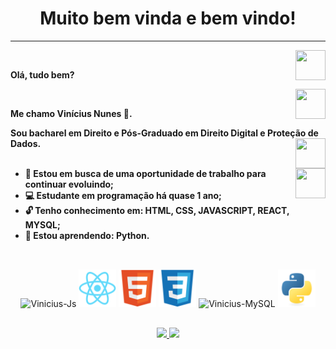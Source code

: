 <h1 align="center"> Muito bem vinda e bem vindo! </h1>
<hr/>
<a href="https://github.com/viniciusnuneslopes" target="_blank">
  <img align="right" src="https://cdn.iconscout.com/icon/free/png-256/github-108-438008.png" width="48px" height="48px">
</a><br/>
<p align="left" > 
  <b>Olá, tudo bem?</b>
</p>
<a href="https://www.instagram.com/viniciusnuneslopes/" target="_blank">
  <img align="right" src="https://img.icons8.com/ios-filled/50/000000/instagram-new--v1.png" width="48px" height="48px">
</a><br/>
<p align="left" >
<b> Me chamo Vinícius Nunes 👋.</b>
</p>
<p align="left" >
<b>Sou bacharel em Direito e Pós-Graduado em Direito Digital e Proteção de Dados. <a href="mailto:cont.vinicius@hotmail.com" alt="Outlook">
  <img align="right" src="https://img.icons8.com/fluency-systems-filled/48/000000/ms-outlook.png" width="48px" height="48px">
</a><br/></br> 
</p>
<a href="https://www.linkedin.com/in/viniciusnuneslopes" target="_blank">
  <img align="right" src="https://img.icons8.com/ios-filled/50/000000/linkedin.png" width="48px" height="48px">
</a>

- 🚀 Estou em busca de uma oportunidade de trabalho para continuar evoluindo;
- 💻 Estudante em programação há quase 1 ano;
- 🔓 Tenho conhecimento em: HTML, CSS, JAVASCRIPT, REACT, MYSQL;
- 🔐 Estou aprendendo: Python.</b>

##

<div align="center" style="display: inline_block"><br>
  <img alt="Vinicius-Js" height="60" width="60" src="https://cdn.jsdelivr.net/gh/devicons/devicon/icons/javascript/javascript-original.svg">
  <img alt="Vinicius-React" height="60" width="60" src="https://raw.githubusercontent.com/devicons/devicon/master/icons/react/react-original.svg">
  <img alt="Vinicius-HTML" height="60" width="60" src="https://raw.githubusercontent.com/devicons/devicon/master/icons/html5/html5-original.svg">
  <img alt="Vinicius-CSS" height="60" width="60" src="https://raw.githubusercontent.com/devicons/devicon/master/icons/css3/css3-original.svg">
  <img alt="Vinicius-MySQL" height="60" width="60" src="https://cdn.jsdelivr.net/gh/devicons/devicon/icons/mysql/mysql-original-wordmark.svg" />
  <img alt="Vinicius-Python" height="60" width="60" src="https://raw.githubusercontent.com/devicons/devicon/master/icons/python/python-original.svg">
  </div>

##

<div align="center">
  <a href="https://github.com/viniciusnuneslopes">
  <img height="180em" src="https://github-readme-stats.vercel.app/api?username=viniciusnuneslopes&show_icons=true&theme=dark&include_all_commits=true&count_private=true"/>
  <img height="180em" src="https://github-readme-stats.vercel.app/api/top-langs/?username=viniciusnuneslopes&layout=compact&langs_count=7&theme=dark"/>
</div>
